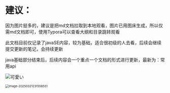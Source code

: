 # 建议：

因为图片挺多的，建议是把md文档拉取到本地观看，图片已用图床生成，所以仅需md文档即可，使用Typora可以查看大纲和目录跳转观看

此文档目前仅记录了javaSE内容，较为基础，适合很初级的人去看，后续会继续提交更新的笔记，会持续更新

java基础部分结束后，后续内容会一个重点一个文档的形式进行更新，最新为：常用api

![可愛い](https://gitee.com/icecat2233/picture/raw/master/20250321231214432.jpg)

<img src="https://gitee.com/icecat2233/picture/raw/master/20250321231909450.png" alt="image-20250321231558551" style="zoom:67%;" />
